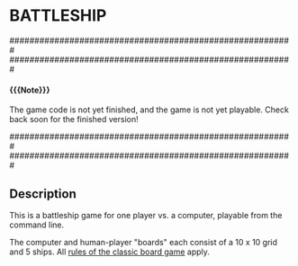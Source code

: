 # BATTLESHIP

#########################################################
#########################################################
#### {{{Note}}}
The game code is not yet finished, and the game is not yet playable. Check back soon for the finished version!


#########################################################
#########################################################


## Description

This is a battleship game for one player vs. a computer, playable
from the command line.

The computer and human-player "boards" each consist of a 10 x 10 grid
and 5 ships. All [rules of the classic board game](http://www.hasbro.com/common/instruct/battleship.pdf) apply.
